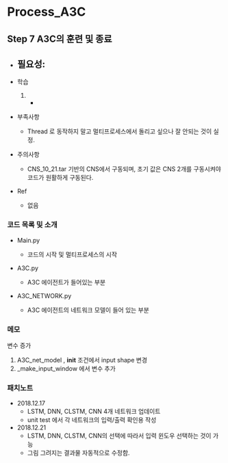 # Process_A3C
## Step 7 A3C의 훈련 및 종료

- 필요성:
    - 

- 학습
    1. - 
    
- 부족사항
    - Thread 로 동작하지 말고 멀티프로세스에서 돌리고 싶으나 잘 안되는 것이 실정.

- 주의사항
    - CNS_10_21.tar 기반의 CNS에서 구동되며, 초기 값은 CNS 2개를 구동시켜야 코드가 원활하게 구동된다.
   
- Ref
    - 없음
   
### 코드 목록 및 소개
- Main.py
    - 코드의 시작 및 멀티프로세스의 시작
    
- A3C.py
    - A3C 에이전트가 들어있는 부분
    
- A3C_NETWORK.py
    - A3C 에이전트의 네트워크 모델이 들어 있는 부분    

### 메모
변수 증가
1. A3C_net_model , __init__ 조건에서 input shape 변경
2. _make_input_window 에서 변수 추가

### 패치노트
- 2018.12.17
    - LSTM, DNN, CLSTM, CNN 4개 네트워크 업데이트
    - unit test 에서 각 네트워크의 입력/출력 확인용 작성
- 2018.12.21
    - LSTM, DNN, CLSTM, CNN의 선택에 따라서 입력 윈도우 선택하는 것이 가능
    - 그림 그려지는 결과물 자동적으로 수정함.